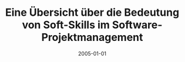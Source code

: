 ---
abstract: ''
authors:
- Stephan Binder
date: '2005-01-01'
featured: false
links:
- name: Publik
  url: https://publik.tuwien.ac.at/showentry.php?ID=139683&lang=2
publication_types:
- '7'
publishDate: '2005-01-01'
title: Eine Übersicht über die Bedeutung von Soft-Skills im Software-Projektmanagement
url_pdf: ''
---